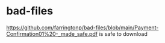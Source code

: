 # bad-files

https://github.com/farringtonp/bad-files/blob/main/Payment-Confirmation01%20-_made_safe.pdf is safe to download

